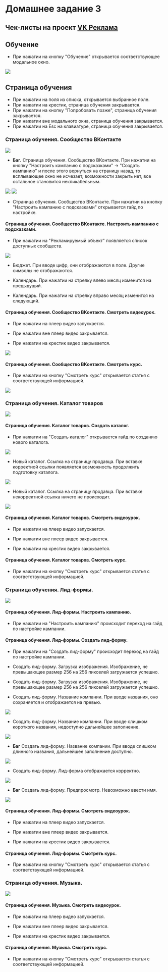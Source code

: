 # Домашнее задание 3

## **Чек-листы** на проект [VK Реклама](https://ads.vk.com)

## Обучение

- При нажатии на кнопку "Обучение" открывается соответствующее модальное окно.

<img src='./assets/guide_1.png'>

## Страница обучения

- При нажатии на поля из списка, открывается выбранное поле.
- При нажатии на крестик, страница обучения закрывается.
- При нажатии на кнопку "Попробовать позже", страница обучения закрывается.
- При нажатии вне модального окна, страница обучения закрывается.
- При нажатии на Esc на клавиатуре, страница обучения закрывается.

### Страница обучения. Сообщество ВКонтакте

<img src='./assets/guide_2.png'>

- **Баг.**
  Страница обучения. Сообщество ВКонтакте. При нажатии на кнопку "Настроить кампанию с подсказками" -> "Создать кампанию" и после этого вернуться на страницу назад, то всплывающее окно не исчезает, возможности закрыть нет, все остальное становится некликабельным.

<img src='./assets/guide_3.png'>
<img src='./assets/guide_4.png'>

- Страница обучения. Сообщество ВКонтакте. При нажатии на кнопку "Настроить кампанию с подсказками" открывается гайд по настройке.

#### Страница обучения. Сообщество ВКонтакте. Настроить кампанию с подсказками.

- При нажатии на "Рекламируемый объект" появляется список доступных сообществ.

<img src='./assets/guide_5.png'>

- Бюджет. При вводе цифр, они отображаются в поле. Другие символы не отображаются.

- Календарь. При нажатии на стрелку влево месяц изменится на предыдущий.

- Календарь. При нажатии на стрелку вправо месяц изменится на следующий.

#### Страница обучения. Сообщество ВКонтакте. Смотреть видеоурок.

- При нажатии на плеер видео запускается.

- При нажатии вне плеер видео закрывается.

- При нажатии на крестик видео закрывается.

<img src='./assets/guide_6.png'>

#### Страница обучения. Сообщество ВКонтакте. Смотреть курс.

- При нажатии на кнопку "Смотреть курс" открывается статья с соответствующей информацией.

<img src='./assets/guide_7.png'>

### Страница обучения. Каталог товаров

<img src='./assets/guide_10.png'>

#### Страница обучения. Каталог товаров. Создать каталог.

- При нажатии на "Создать каталог" открывается гайд по созданию нового каталога.

<img src='./assets/guide_11.png'>

- Новый каталог. Ссылка на страницу продавца. При вставке корректной ссылки появляется возможность продолжить подготовку каталога.

<img src='./assets/guide_12.png'>

- Новый каталог. Ссылка на страницу продавца. При вставке некорректной ссылка ничего не происходит.

<img src='./assets/guide_13.png'>

#### Страница обучения. Каталог товаров. Смотреть видеоурок.

- При нажатии на плеер видео запускается.

- При нажатии вне плеер видео закрывается.

- При нажатии на крестик видео закрывается.

#### Страница обучения. Каталог товаров. Смотреть курс.

- При нажатии на кнопку "Смотреть курс" открывается статья с соответствующей информацией.

### Страница обучения. Лид-формы.

<img src='./assets/guide_8.png'>

#### Страница обучения. Лид-формы. Настроить кампанию.

- При нажатии на "Настроить кампанию" происходит переход на гайд по настройке кампании.

#### Страница обучения. Лид-формы. Создать лид-форму.

- При нажатии на "Создать лид-форму" происходит переход на гайд по настройке кампании.

- Создать лид-форму. Загрузка изображения. Изображение, не превышающее размер 256 на 256 пикселей загружается успешно.

- Создать лид-форму. Загрузка изображения. Изображение, не превышающее размер 256 на 256 пикселей загружается успешно.

- Создать лид-форму. Название компании. При вводе названия, оно сохраняется и отображается на превью.

<img src='./assets/guide_14.png'>

- Создать лид-форму. Название компании. При вводе слишком короткого названия, недоступно дальнейшее заполнение.

<img src='./assets/guide_15.png'>

- **Баг** Создать лид-форму. Название компании. При вводе слишком длинного названия, дальнейшее заполнение доступно.

<img src='./assets/guide_16.png'>

- Создать лид-форму. Лид-форма отображается корректно.

<img src='./assets/guide_17.png'>

- **Баг** Создать лид-форму. Предпросмотр. Невозможно ввести имя.

<img src='./assets/guide_18.png'>

#### Страница обучения. Лид-формы. Смотреть видеоурок.

- При нажатии на плеер видео запускается.

- При нажатии вне плеер видео закрывается.

- При нажатии на крестик видео закрывается.

#### Страница обучения. Лид-формы. Смотреть курс.

- При нажатии на кнопку "Смотреть курс" открывается статья с соответствующей информацией.

### Страница обучения. Музыка.

<img src='./assets/guide_9.png'>

#### Страница обучения. Музыка. Смотреть видеоурок.

- При нажатии на плеер видео запускается.

- При нажатии вне плеер видео закрывается.

- При нажатии на крестик видео закрывается.

#### Страница обучения. Музыка. Смотреть курс.

- При нажатии на кнопку "Смотреть курс" открывается статья с соответствующей информацией.
